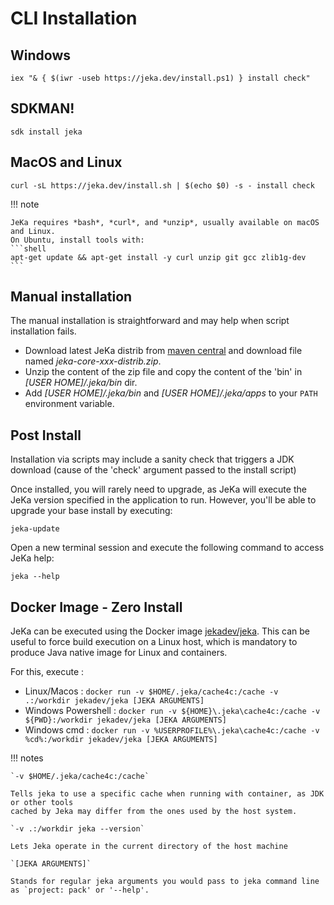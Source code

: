 # CLI Installation

## Windows

```shell
iex "& { $(iwr -useb https://jeka.dev/install.ps1) } install check"
```

## SDKMAN!

```shell
sdk install jeka
```

## MacOS and Linux

```shell
curl -sL https://jeka.dev/install.sh | $(echo $0) -s - install check
```

!!! note

    JeKa requires *bash*, *curl*, and *unzip*, usually available on macOS and Linux.
    On Ubuntu, install tools with: 
    ```shell
    apt-get update && apt-get install -y curl unzip git gcc zlib1g-dev
    ```


## Manual installation

The manual installation is straightforward and may help when script installation fails.

- Download latest JeKa distrib from [maven central](https://central.sonatype.com/artifact/dev.jeka/jeka-core/versions)
  and download file named *jeka-core-xxx-distrib.zip*.
- Unzip the content of the zip file and copy the content of the 'bin' in *[USER HOME]/.jeka/bin* dir. 
- Add *[USER HOME]/.jeka/bin* and *[USER HOME]/.jeka/apps* to your `PATH` environment variable.

## Post Install

Installation via scripts may include a sanity check that triggers a JDK download (cause of the 'check' argument passed to the install script)

Once installed, you will rarely need to upgrade, as JeKa will execute the JeKa version specified in
the application to run.
However, you'll be able to upgrade your base install by executing:
```
jeka-update
```

Open a new terminal session and execute the following command to access JeKa help:
```
jeka --help
```

## Docker Image - Zero Install

JeKa can be executed using the Docker image [jekadev/jeka](https://hub.docker.com/r/jekadev/jeka). This can be useful to force build execution on a 
Linux host, which is mandatory to produce Java native image for Linux and containers.

For this, execute : 

- Linux/Macos        : `docker run -v $HOME/.jeka/cache4c:/cache -v .:/workdir jekadev/jeka [JEKA ARGUMENTS]`
- Windows Powershell : `docker run -v ${HOME}\.jeka\cache4c:/cache -v ${PWD}:/workdir jekadev/jeka [JEKA ARGUMENTS]`
- Windows cmd        : `docker run -v %USERPROFILE%\.jeka\cache4c:/cache -v %cd%:/workdir jekadev/jeka [JEKA ARGUMENTS]`

!!! notes

    `-v $HOME/.jeka/cache4c:/cache` 
    
    Tells jeka to use a specific cache when running with container, as JDK or other tools 
    cached by Jeka may differ from the ones used by the host system.
    
    `-v .:/workdir jeka --version` 
    
    Lets Jeka operate in the current directory of the host machine

    `[JEKA ARGUMENTS]` 
    
    Stands for regular jeka arguments you would pass to jeka command line as `project: pack' or '--help'.






